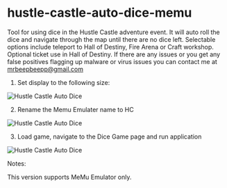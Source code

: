 # hustle-castle-auto-dice-memu
Tool for using dice in the Hustle Castle adventure event. It will auto roll the dice and navigate through the map until there are no dice left. Selectable options include teleport to Hall of Destiny, Fire Arena or Craft workshop. Optional ticket use in Hall of Destiny. If there are any issues or you get any false positives flagging up malware or virus issues you can contact me at mrbeepbeepp@gmail.com

1) Set display to the following size:

![Hustle Castle Auto Dice](https://i.imgur.com/XgmyidN.png)

2) Rename the Memu Emulater name to HC

![Hustle Castle Auto Dice](https://i.imgur.com/4zvqfWh.png)

3) Load game, navigate to the Dice Game page and run application
    
![Hustle Castle Auto Dice](https://i.imgur.com/D5FfOQ7.png)

Notes:

This version supports MeMu Emulator only. 

